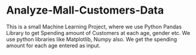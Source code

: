 # Analyze-Mall-Customers-Data
This is a small Machine Learning Project, where we use Python Pandas Library to get Spending amount of Customers at each age, gender etc.
We use python libraries like Matplotlib, Numpy also.
We get the spending amount for each age entered as input.
